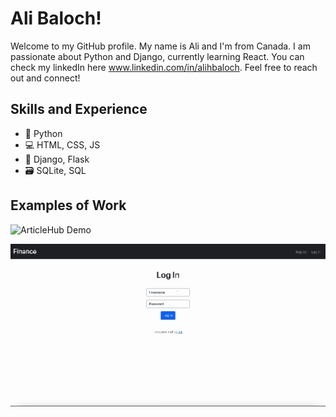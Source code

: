 # Ali Baloch!

Welcome to my GitHub profile. My name is Ali and I'm from Canada. I am passionate about Python and Django, currently learning React. You can check my linkedIn here www.linkedin.com/in/alihbaloch. Feel free to reach out and connect!

## Skills and Experience

* 🐍 Python
* 💻 HTML, CSS, JS
* 🔧 Django, Flask
* 🗃 SQLite, SQL

## Examples of Work

![ArticleHub Demo](https://raw.githubusercontent.com/alihbaloch/alihbaloch/main/ArticleHub%20Demo.gif)

![Finance Demo](https://raw.githubusercontent.com/alihbaloch/alihbaloch/main/Finance%20Demo.gif)





